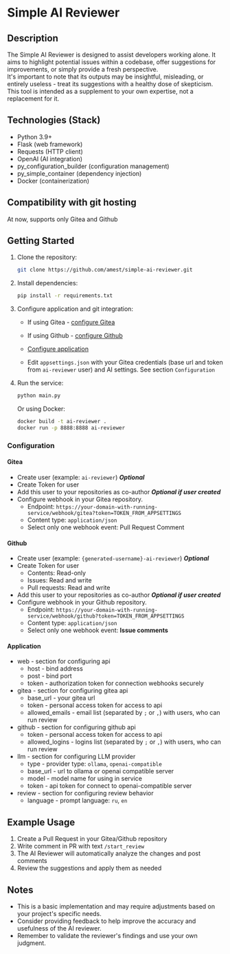 # Simple AI Reviewer

## Description

The Simple AI Reviewer is designed to assist developers working alone. It aims to highlight potential issues within a codebase, offer suggestions for improvements, or simply provide a fresh perspective.   
It's important to note that its outputs may be insightful, misleading, or entirely useless - treat its suggestions with a healthy dose of skepticism.  This tool is intended as a supplement to your own expertise, not a replacement for it.

## Technologies (Stack)
*   Python 3.9+
*   Flask (web framework)
*   Requests (HTTP client)
*   OpenAI (AI integration)
*   py_configuration_builder (configuration management)
*   py_simple_container (dependency injection)
*   Docker (containerization)

## Compatibility with git hosting

At now, supports only Gitea and Github

## Getting Started

1. Clone the repository:
   ```bash
   git clone https://github.com/amest/simple-ai-reviewer.git
   ```

2. Install dependencies:
   ```bash
   pip install -r requirements.txt
   ```

3. Configure application and git integration:
   - If using Gitea - [configure Gitea ](#gitea)
   - If using Github - [configure Github ](#github)
   - [Configure application](#application)

   - Edit `appsettings.json` with your Gitea credentials (base url and token from `ai-reviewer` user) and AI settings.
   See section `Configuration`

4. Run the service:
   ```bash
   python main.py
   ```

   Or using Docker:
   ```bash
   docker build -t ai-reviewer .
   docker run -p 8888:8888 ai-reviewer
   ```
### Configuration

#### Gitea
- Create user (example: `ai-reviewer`) **_Optional_**
- Create Token for user
- Add this user to your repositories as co-author **_Optional if user created_**
- Configure webhook in your Gitea repository. 
  - Endpoint: `https://your-domain-with-running-service/webhook/gitea?token=TOKEN_FROM_APPSETTINGS`
  - Content type: `application/json`
  - Select only one webhook event: Pull Request Comment

#### Github
- Create user (example: `{generated-username}-ai-reviewer`) **_Optional_**
- Create Token for user
  - Contents: Read-only
  - Issues: Read and write
  - Pull requests: Read and write
- Add this user to your repositories as co-author **_Optional if user created_**
- Configure webhook in your Github repository. 
  - Endpoint: `https://your-domain-with-running-service/webhook/github?token=TOKEN_FROM_APPSETTINGS`
  - Content type: `application/json`
  - Select only one webhook event: **Issue comments**

#### Application
* web - section for configuring api
  * host - bind address
  * post - bind port
  * token - authorization token for connection webhooks securely
* gitea - section for configuring gitea api
  * base_url - your gitea url
  * token - personal access token for access to api
  * allowed_emails - email list (separated by `;` or `,`) with users, who can run review
* github - section for configuring github api
  * token - personal access token for access to api
  * allowed_logins - logins list (separated by `;` or `,`) with users, who can run review
* llm - section for configuring LLM provider
  * type - provider type: `ollama`, `openai-compatible`
  * base_url - url to ollama or openai compatible server
  * model - model name for using in service
  * token - api token for connect to openai-compatible server
* review - section for configuring review behavior
  * language - prompt language: `ru`, `en`

## Example Usage

1. Create a Pull Request in your Gitea/Github repository
2. Write comment in PR with text `/start_review`
3. The AI Reviewer will automatically analyze the changes and post comments
4. Review the suggestions and apply them as needed

## Notes

*   This is a basic implementation and may require adjustments based on your project's specific needs.
*   Consider providing feedback to help improve the accuracy and usefulness of the AI reviewer.
*   Remember to validate the reviewer's findings and use your own judgment.
